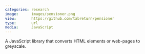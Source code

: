 ```yaml
---
categories: research
image:      images/pensioner.png
view:       https://github.com/tabreturn/pensioner
type:       url
media:      JavaScript
---
```

A JavaScript library that converts HTML elements or web-pages to greyscale.

